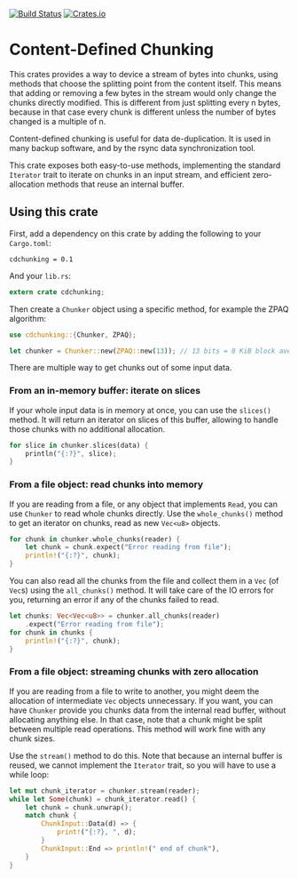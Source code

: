 [![Build Status](https://travis-ci.org/remram44/cdchunking-rs.svg?branch=master)](https://travis-ci.org/remram44/cdchunking-rs/builds)
[![Crates.io](https://img.shields.io/crates/v/cdchunking.svg)](https://crates.io/crates/cdchunking)

Content-Defined Chunking
========================

This crates provides a way to device a stream of bytes into chunks, using methods that choose the splitting point from the content itself. This means that adding or removing a few bytes in the stream would only change the chunks directly modified. This is different from just splitting every n bytes, because in that case every chunk is different unless the number of bytes changed is a multiple of n.

Content-defined chunking is useful for data de-duplication. It is used in many backup software, and by the rsync data synchronization tool.

This crate exposes both easy-to-use methods, implementing the standard `Iterator` trait to iterate on chunks in an input stream, and efficient zero-allocation methods that reuse an internal buffer.

Using this crate
----------------

First, add a dependency on this crate by adding the following to your `Cargo.toml`:

```
cdchunking = 0.1
```

And your `lib.rs`:

```rust
extern crate cdchunking;
```

Then create a `Chunker` object using a specific method, for example the ZPAQ algorithm:

```rust
use cdchunking::{Chunker, ZPAQ};

let chunker = Chunker::new(ZPAQ::new(13)); // 13 bits = 8 KiB block average
```

There are multiple way to get chunks out of some input data.

### From an in-memory buffer: iterate on slices

If your whole input data is in memory at once, you can use the `slices()` method. It will return an iterator on slices of this buffer, allowing to handle those chunks with no additional allocation.

```rust
for slice in chunker.slices(data) {
    println("{:?}", slice);
}
```

### From a file object: read chunks into memory

If you are reading from a file, or any object that implements `Read`, you can use `Chunker` to read whole chunks directly. Use the `whole_chunks()` method to get an iterator on chunks, read as new `Vec<u8>` objects.

```rust
for chunk in chunker.whole_chunks(reader) {
    let chunk = chunk.expect("Error reading from file");
    println!("{:?}", chunk);
}
```

You can also read all the chunks from the file and collect them in a `Vec` (of `Vec`s) using the `all_chunks()` method. It will take care of the IO errors for you, returning an error if any of the chunks failed to read.

```rust
let chunks: Vec<Vec<u8>> = chunker.all_chunks(reader)
    .expect("Error reading from file");
for chunk in chunks {
    println!("{:?}", chunk);
}
```

### From a file object: streaming chunks with zero allocation

If you are reading from a file to write to another, you might deem the allocation of intermediate `Vec` objects unnecessary. If you want, you can have `Chunker` provide you chunks data from the internal read buffer, without allocating anything else. In that case, note that a chunk might be split between multiple read operations. This method will work fine with any chunk sizes.

Use the `stream()` method to do this. Note that because an internal buffer is reused, we cannot implement the `Iterator` trait, so you will have to use a while loop:

```rust
let mut chunk_iterator = chunker.stream(reader);
while let Some(chunk) = chunk_iterator.read() {
    let chunk = chunk.unwrap();
    match chunk {
        ChunkInput::Data(d) => {
            print!("{:?}, ", d);
        }
        ChunkInput::End => println!(" end of chunk"),
    }
}
```
